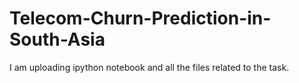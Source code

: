 # Telecom-Churn-Prediction-in-South-Asia
I am uploading ipython notebook and all the files related to the task.

